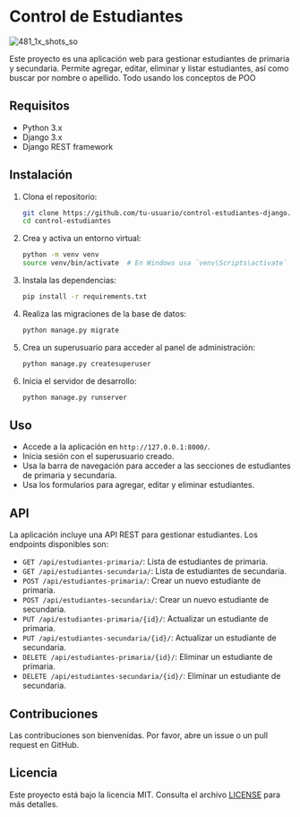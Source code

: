 # Control de Estudiantes

![481_1x_shots_so](https://github.com/user-attachments/assets/2d187b2f-cef7-4d26-b890-ce589f578974)

Este proyecto es una aplicación web para gestionar estudiantes de primaria y secundaria. Permite agregar, editar, eliminar y listar estudiantes, así como buscar por nombre o apellido. Todo usando los conceptos de POO

## Requisitos

- Python 3.x
- Django 3.x
- Django REST framework

## Instalación

1. Clona el repositorio:
    ```bash
    git clone https://github.com/tu-usuario/control-estudiantes-django.git
    cd control-estudiantes
    ```

2. Crea y activa un entorno virtual:
    ```bash
    python -m venv venv
    source venv/bin/activate  # En Windows usa `venv\Scripts\activate`
    ```

3. Instala las dependencias:
    ```bash
    pip install -r requirements.txt
    ```

4. Realiza las migraciones de la base de datos:
    ```bash
    python manage.py migrate
    ```

5. Crea un superusuario para acceder al panel de administración:
    ```bash
    python manage.py createsuperuser
    ```

6. Inicia el servidor de desarrollo:
    ```bash
    python manage.py runserver
    ```

## Uso

- Accede a la aplicación en `http://127.0.0.1:8000/`.
- Inicia sesión con el superusuario creado.
- Usa la barra de navegación para acceder a las secciones de estudiantes de primaria y secundaria.
- Usa los formularios para agregar, editar y eliminar estudiantes.

## API

La aplicación incluye una API REST para gestionar estudiantes. Los endpoints disponibles son:

- `GET /api/estudiantes-primaria/`: Lista de estudiantes de primaria.
- `GET /api/estudiantes-secundaria/`: Lista de estudiantes de secundaria.
- `POST /api/estudiantes-primaria/`: Crear un nuevo estudiante de primaria.
- `POST /api/estudiantes-secundaria/`: Crear un nuevo estudiante de secundaria.
- `PUT /api/estudiantes-primaria/{id}/`: Actualizar un estudiante de primaria.
- `PUT /api/estudiantes-secundaria/{id}/`: Actualizar un estudiante de secundaria.
- `DELETE /api/estudiantes-primaria/{id}/`: Eliminar un estudiante de primaria.
- `DELETE /api/estudiantes-secundaria/{id}/`: Eliminar un estudiante de secundaria.

## Contribuciones

Las contribuciones son bienvenidas. Por favor, abre un issue o un pull request en GitHub.

## Licencia

Este proyecto está bajo la licencia MIT. Consulta el archivo [LICENSE](LICENSE) para más detalles.
